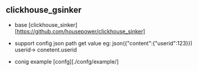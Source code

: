 ## clickhouse_gsinker

* base  [clickhouse_sinker][https://github.com/housepower/clickhouse_sinker]

* support config json path get value eg: json({"content":{"userid":123}}) userid-> conetent.userid

* conig example [confg][./confg/example/]

